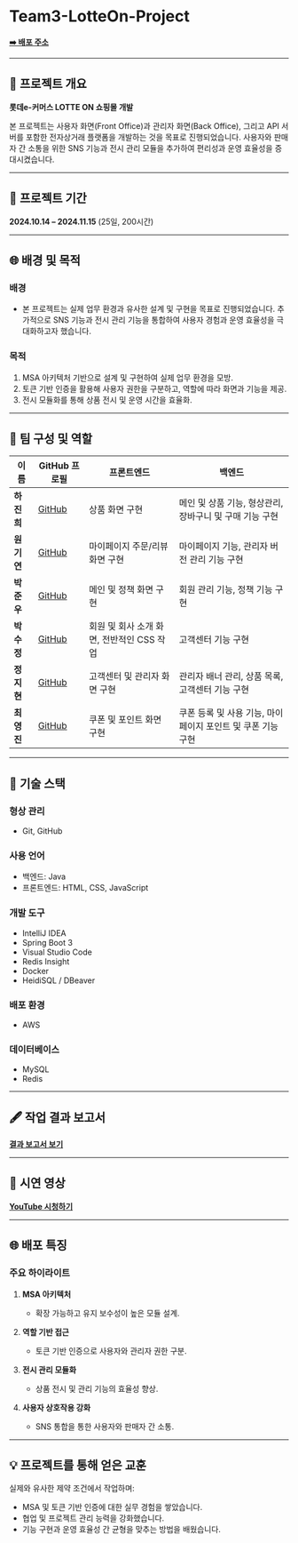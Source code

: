# Team3-LotteOn-Project

[**➡️ 배포 주소**](http://ec2-43-202-32-28.ap-northeast-2.compute.amazonaws.com:8085/)


---

## 🌟 프로젝트 개요
**롯데e-커머스 LOTTE ON 쇼핑몰 개발**

본 프로젝트는 사용자 화면(Front Office)과 관리자 화면(Back Office), 그리고 API 서버를 포함한 전자상거래 플랫폼을 개발하는 것을 목표로 진행되었습니다. 사용자와 판매자 간 소통을 위한 SNS 기능과 전시 관리 모듈을 추가하여 편리성과 운영 효율성을 증대시켰습니다.

---

## 📅 프로젝트 기간
**2024.10.14 – 2024.11.15** (25일, 200시간)

---

## 🌐 배경 및 목적
### **배경**
- 본 프로젝트는 실제 업무 환경과 유사한 설계 및 구현을 목표로 진행되었습니다. 추가적으로 SNS 기능과 전시 관리 기능을 통합하여 사용자 경험과 운영 효율성을 극대화하고자 했습니다.

### **목적**
1. MSA 아키텍처 기반으로 설계 및 구현하여 실제 업무 환경을 모방.
2. 토큰 기반 인증을 활용해 사용자 권한을 구분하고, 역할에 따라 화면과 기능을 제공.
3. 전시 모듈화를 통해 상품 전시 및 운영 시간을 효율화.

---

## 🔧 팀 구성 및 역할

| **이름**      | **GitHub 프로필**                                            | **프론트엔드**                                             | **백엔드**                                                                                   |
|---------------|--------------------------------------------------------------|----------------------------------------------------------|----------------------------------------------------------------------------------------------|
| **하진희** | [GitHub](https://github.com/jin123346)                        | 상품 화면 구현                                          | 메인 및 상품 기능, 형상관리, 장바구니 및 구매 기능 구현                   |
| **원기연**| [GitHub](https://github.com/KYW99)                            | 마이페이지 주문/리뷰 화면 구현                             | 마이페이지 기능, 관리자 버전 관리 기능 구현                                     |
| **박준우**| [GitHub](https://github.com/Dangi90)                         | 메인 및 정책 화면 구현                                    | 회원 관리 기능, 정책 기능 구현                                                    |
| **박수정**| [GitHub](https://github.com/sujeonq)                        | 회원 및 회사 소개 화면, 전반적인 CSS 작업         | 고객센터 기능 구현                                                                    |
| **정지현**| [GitHub](https://github.com/jungmayo)                        | 고객센터 및 관리자 화면 구현                         | 관리자 배너 관리, 상품 목록, 고객센터 기능 구현                          |
| **최영진**| [GitHub](https://github.com/chldudwls)                     | 쿠폰 및 포인트 화면 구현                         | 쿠폰 등록 및 사용 기능, 마이페이지 포인트 및 쿠폰 기능 구현           |

---

## 🔢 기술 스택

### **형상 관리**
- Git, GitHub

### **사용 언어**
- 백엔드: Java
- 프론트엔드: HTML, CSS, JavaScript

### **개발 도구**
- IntelliJ IDEA
- Spring Boot 3
- Visual Studio Code
- Redis Insight
- Docker
- HeidiSQL / DBeaver

### **배포 환경**
- AWS

### **데이터베이스**
- MySQL
- Redis

---

## 🖋️ 작업 결과 보고서
[**결과 보고서 보기**](https://rigorous-pullover-060.notion.site/5-71184743218542b393115c30bacf0be0?pvs=4)

---

## 🎥 시연 영상
[**YouTube 시청하기**](https://youtu.be/zAxkudEVJoU?si=DOHBPiBwnwDovJPN)

---

## 🌐 배포 특징

### **주요 하이라이트**
1. **MSA 아키텍처**
   - 확장 가능하고 유지 보수성이 높은 모듈 설계.

2. **역할 기반 접근**
   - 토큰 기반 인증으로 사용자와 관리자 권한 구분.

3. **전시 관리 모듈화**
   - 상품 전시 및 관리 기능의 효율성 향상.

4. **사용자 상호작용 강화**
   - SNS 통합을 통한 사용자와 판매자 간 소통.

---

## 💡 프로젝트를 통해 얻은 교훈
실제와 유사한 제약 조건에서 작업하며:
- MSA 및 토큰 기반 인증에 대한 실무 경험을 쌓았습니다.
- 협업 및 프로젝트 관리 능력을 강화했습니다.
- 기능 구현과 운영 효율성 간 균형을 맞추는 방법을 배웠습니다.

